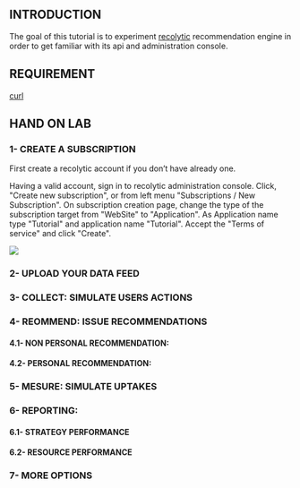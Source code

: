 ## INTRODUCTION

The goal of this tutorial is to experiment <a href="http://www.recolytic.com">recolytic</a> recommendation engine in order to get familiar with its api and administration console.

## REQUIREMENT

<a href="http://curl.haxx.se/">curl</a>

## HAND ON LAB

### 1- CREATE A SUBSCRIPTION


First create a recolytic account if you don’t have already one.

Having a valid account, sign in to recolytic administration console. Click, "Create new subscription", or from left menu "Subscriptions / New Subscription". On subscription creation page, change the type of the subscription target from "WebSite" to "Application". 
As Application name type "Tutorial" and application name "Tutorial". Accept the "Terms of service" and click "Create". 

<img src="http://assets.recolytic.com/www/media/tuto_create.png">


### 2- UPLOAD YOUR DATA FEED
### 3- COLLECT: SIMULATE USERS ACTIONS
### 4- REOMMEND: ISSUE RECOMMENDATIONS
#### 4.1- NON PERSONAL RECOMMENDATION: 
#### 4.2- PERSONAL RECOMMENDATION: 
### 5- MESURE: SIMULATE UPTAKES
### 6- REPORTING: 
#### 6.1- STRATEGY PERFORMANCE
#### 6.2- RESOURCE PERFORMANCE
### 7- MORE OPTIONS